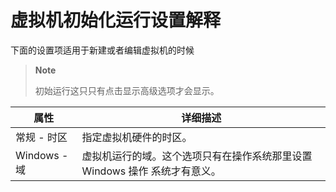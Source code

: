 # 虚拟机初始化运行设置解释

下面的设置项适用于新建或者编辑虚拟机的时候

> **Note**
>
> 初始运行这只只有点击显示高级选项才会显示。

|属性|详细描述|
|----|--------|
|常规 - 时区|指定虚拟机硬件的时区。|
|Windows - 域|虚拟机运行的域。这个选项只有在操作系统那里设置 Windows 操作 系统才有意义。|
